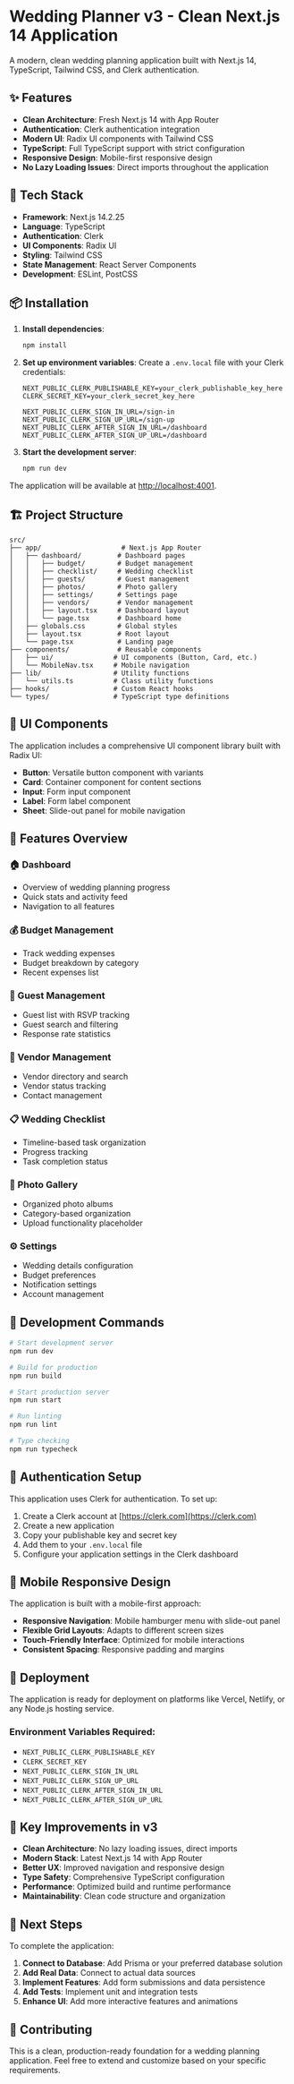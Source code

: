 # Wedding Planner v3 - Clean Next.js 14 Application

A modern, clean wedding planning application built with Next.js 14, TypeScript, Tailwind CSS, and Clerk authentication.

## ✨ Features

- **Clean Architecture**: Fresh Next.js 14 with App Router
- **Authentication**: Clerk authentication integration
- **Modern UI**: Radix UI components with Tailwind CSS
- **TypeScript**: Full TypeScript support with strict configuration
- **Responsive Design**: Mobile-first responsive design
- **No Lazy Loading Issues**: Direct imports throughout the application

## 🚀 Tech Stack

- **Framework**: Next.js 14.2.25
- **Language**: TypeScript
- **Authentication**: Clerk
- **UI Components**: Radix UI
- **Styling**: Tailwind CSS
- **State Management**: React Server Components
- **Development**: ESLint, PostCSS

## 📦 Installation

1. **Install dependencies**:
   ```bash
   npm install
   ```

2. **Set up environment variables**:
   Create a `.env.local` file with your Clerk credentials:
   ```env
   NEXT_PUBLIC_CLERK_PUBLISHABLE_KEY=your_clerk_publishable_key_here
   CLERK_SECRET_KEY=your_clerk_secret_key_here
   
   NEXT_PUBLIC_CLERK_SIGN_IN_URL=/sign-in
   NEXT_PUBLIC_CLERK_SIGN_UP_URL=/sign-up
   NEXT_PUBLIC_CLERK_AFTER_SIGN_IN_URL=/dashboard
   NEXT_PUBLIC_CLERK_AFTER_SIGN_UP_URL=/dashboard
   ```

3. **Start the development server**:
   ```bash
   npm run dev
   ```

The application will be available at [http://localhost:4001](http://localhost:4001).

## 🏗️ Project Structure

```
src/
├── app/                    # Next.js App Router
│   ├── dashboard/         # Dashboard pages
│   │   ├── budget/        # Budget management
│   │   ├── checklist/     # Wedding checklist
│   │   ├── guests/        # Guest management
│   │   ├── photos/        # Photo gallery
│   │   ├── settings/      # Settings page
│   │   ├── vendors/       # Vendor management
│   │   ├── layout.tsx     # Dashboard layout
│   │   └── page.tsx       # Dashboard home
│   ├── globals.css        # Global styles
│   ├── layout.tsx         # Root layout
│   └── page.tsx           # Landing page
├── components/            # Reusable components
│   ├── ui/               # UI components (Button, Card, etc.)
│   └── MobileNav.tsx     # Mobile navigation
├── lib/                  # Utility functions
│   └── utils.ts          # Class utility functions
├── hooks/                # Custom React hooks
└── types/                # TypeScript type definitions
```

## 🎨 UI Components

The application includes a comprehensive UI component library built with Radix UI:

- **Button**: Versatile button component with variants
- **Card**: Container component for content sections
- **Input**: Form input component
- **Label**: Form label component
- **Sheet**: Slide-out panel for mobile navigation

## 📱 Features Overview

### 🏠 Dashboard
- Overview of wedding planning progress
- Quick stats and activity feed
- Navigation to all features

### 💰 Budget Management
- Track wedding expenses
- Budget breakdown by category
- Recent expenses list

### 👥 Guest Management
- Guest list with RSVP tracking
- Guest search and filtering
- Response rate statistics

### 🏪 Vendor Management
- Vendor directory and search
- Vendor status tracking
- Contact management

### 📋 Wedding Checklist
- Timeline-based task organization
- Progress tracking
- Task completion status

### 📸 Photo Gallery
- Organized photo albums
- Category-based organization
- Upload functionality placeholder

### ⚙️ Settings
- Wedding details configuration
- Budget preferences
- Notification settings
- Account management

## 🔧 Development Commands

```bash
# Start development server
npm run dev

# Build for production
npm run build

# Start production server
npm run start

# Run linting
npm run lint

# Type checking
npm run typecheck
```

## 🔐 Authentication Setup

This application uses Clerk for authentication. To set up:

1. Create a Clerk account at [https://clerk.com](https://clerk.com)
2. Create a new application
3. Copy your publishable key and secret key
4. Add them to your `.env.local` file
5. Configure your application settings in the Clerk dashboard

## 📱 Mobile Responsive Design

The application is built with a mobile-first approach:

- **Responsive Navigation**: Mobile hamburger menu with slide-out panel
- **Flexible Grid Layouts**: Adapts to different screen sizes
- **Touch-Friendly Interface**: Optimized for mobile interactions
- **Consistent Spacing**: Responsive padding and margins

## 🚀 Deployment

The application is ready for deployment on platforms like Vercel, Netlify, or any Node.js hosting service.

### Environment Variables Required:
- `NEXT_PUBLIC_CLERK_PUBLISHABLE_KEY`
- `CLERK_SECRET_KEY`
- `NEXT_PUBLIC_CLERK_SIGN_IN_URL`
- `NEXT_PUBLIC_CLERK_SIGN_UP_URL`
- `NEXT_PUBLIC_CLERK_AFTER_SIGN_IN_URL`
- `NEXT_PUBLIC_CLERK_AFTER_SIGN_UP_URL`

## 🎯 Key Improvements in v3

- **Clean Architecture**: No lazy loading issues, direct imports
- **Modern Stack**: Latest Next.js 14 with App Router
- **Better UX**: Improved navigation and responsive design
- **Type Safety**: Comprehensive TypeScript configuration
- **Performance**: Optimized build and runtime performance
- **Maintainability**: Clean code structure and organization

## 📝 Next Steps

To complete the application:

1. **Connect to Database**: Add Prisma or your preferred database solution
2. **Add Real Data**: Connect to actual data sources
3. **Implement Features**: Add form submissions and data persistence
4. **Add Tests**: Implement unit and integration tests
5. **Enhance UI**: Add more interactive features and animations

## 🤝 Contributing

This is a clean, production-ready foundation for a wedding planning application. Feel free to extend and customize based on your specific requirements.
